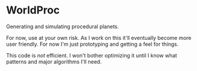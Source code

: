 # WorldProc

Generating and simulating procedural planets.

For now, use at your own risk. As I work on this it'll eventually become more user friendly. For now I'm just prototyping and getting a feel for things.

This code is _not_ efficient. I won't bother optimizing it until I know what patterns and major algorithms I'll need.
